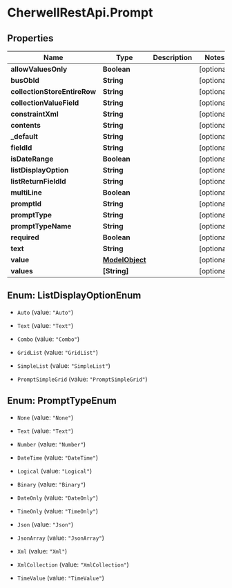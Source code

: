 # CherwellRestApi.Prompt

## Properties
Name | Type | Description | Notes
------------ | ------------- | ------------- | -------------
**allowValuesOnly** | **Boolean** |  | [optional] 
**busObId** | **String** |  | [optional] 
**collectionStoreEntireRow** | **String** |  | [optional] 
**collectionValueField** | **String** |  | [optional] 
**constraintXml** | **String** |  | [optional] 
**contents** | **String** |  | [optional] 
**_default** | **String** |  | [optional] 
**fieldId** | **String** |  | [optional] 
**isDateRange** | **Boolean** |  | [optional] 
**listDisplayOption** | **String** |  | [optional] 
**listReturnFieldId** | **String** |  | [optional] 
**multiLine** | **Boolean** |  | [optional] 
**promptId** | **String** |  | [optional] 
**promptType** | **String** |  | [optional] 
**promptTypeName** | **String** |  | [optional] 
**required** | **Boolean** |  | [optional] 
**text** | **String** |  | [optional] 
**value** | [**ModelObject**](ModelObject.md) |  | [optional] 
**values** | **[String]** |  | [optional] 


<a name="ListDisplayOptionEnum"></a>
## Enum: ListDisplayOptionEnum


* `Auto` (value: `"Auto"`)

* `Text` (value: `"Text"`)

* `Combo` (value: `"Combo"`)

* `GridList` (value: `"GridList"`)

* `SimpleList` (value: `"SimpleList"`)

* `PromptSimpleGrid` (value: `"PromptSimpleGrid"`)




<a name="PromptTypeEnum"></a>
## Enum: PromptTypeEnum


* `None` (value: `"None"`)

* `Text` (value: `"Text"`)

* `Number` (value: `"Number"`)

* `DateTime` (value: `"DateTime"`)

* `Logical` (value: `"Logical"`)

* `Binary` (value: `"Binary"`)

* `DateOnly` (value: `"DateOnly"`)

* `TimeOnly` (value: `"TimeOnly"`)

* `Json` (value: `"Json"`)

* `JsonArray` (value: `"JsonArray"`)

* `Xml` (value: `"Xml"`)

* `XmlCollection` (value: `"XmlCollection"`)

* `TimeValue` (value: `"TimeValue"`)




